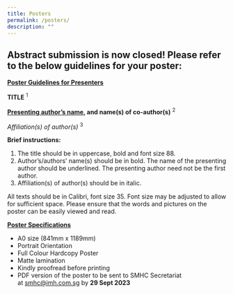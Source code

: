 ```yaml
---
title: Posters
permalink: /posters/
description: ""
---
```

## Abstract submission is now closed! Please refer to the below guidelines for your poster:

**<u>Poster Guidelines for Presenters</u>**

**TITLE** <sup>1</sup>

**<u>Presenting author’s name</u>, and name(s) of co-author(s)** <sup>2</sup>

*Affiliation(s) of author(s)* <sup>3</sup>

**Brief instructions:**

1. The title should be in uppercase, bold and font size 88.
2. Author’s/authors’ name(s) should be in bold. The name of the presenting author should be underlined. The presenting author need not be the first author.
3. Affiliation(s) of author(s) should be in italic.

All texts should be in Calibri, font size 35.&nbsp;Font size may be adjusted to allow for sufficient space. Please ensure that the&nbsp;words and pictures&nbsp;on the poster can be easily viewed and read.

**<u>Poster Specifications</u>**

* A0 size (841mm x 1189mm)
* Portrait Orientation
* Full Colour Hardcopy Poster
* Matte lamination
* Kindly proofread before printing
* PDF version of the poster to be sent to SMHC Secretariat at&nbsp;[smhc@imh.com.sg](mailto:smhc@imh.com.sg)&nbsp;by **29 Sept 2023**
